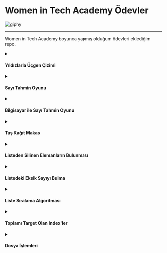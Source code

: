 # Women in Tech Academy Ödevler
![giphy](https://user-images.githubusercontent.com/114106816/203042374-89280306-1b07-472b-86e7-7fd07ca85b08.gif)

---

Women in Tech Academy boyunca yapmış olduğum ödevleri eklediğim repo.

<details>
<summary>

#### Yıldızlarla Üçgen Çizimi

</summary>
  
##### [code](https://github.com/oykukaplan/oykukaplan-womenintech_akademi_odev/blob/main/1.Y%C4%B1ld%C4%B1zlarla%20%C3%9C%C3%A7gen%20%C3%87izimi.py)

![gif](https://media.giphy.com/media/l1J3rGigrYfx8aKqI/giphy.gif)

</details>

<details>
<summary>

#### Sayı Tahmin Oyunu

</summary>

##### [code](https://github.com/oykukaplan/oykukaplan-womenintech_akademi_odev/blob/main/2.Say%C4%B1%20Tahmin%20Oyunu.py)

![gif](https://media.giphy.com/media/4EFs2Z5VPSthcfhwLn/giphy.gif)

</details>

<details>
<summary>

#### Bilgisayar ile Sayı Tahmin Oyunu

</summary>

##### [code](https://github.com/oykukaplan/oykukaplan-womenintech_akademi_odev/blob/main/3.Bilgisayar%20ile%20say%C4%B1%20tahmin%20oyunu.py) 

![gif](https://media.giphy.com/media/2RiU1RUjyh4C4/giphy.gif)

</details>

<details>
<summary>

#### Taş Kağıt Makas

</summary>

##### [code](https://github.com/oykukaplan/oykukaplan-womenintech_akademi_odev/blob/main/4.Ta%C5%9F-ka%C4%9F%C4%B1t-makas%20oyunu.py)

![gif](https://media.giphy.com/media/JQAXhJMw2WbKWYjn8g/giphy.gif)

</details>

<details>
<summary>

#### Listeden Silinen Elemanların Bulunması

</summary>

##### [code](https://github.com/oykukaplan/oykukaplan-womenintech_akademi_odev/blob/main/5.Listeden%20silinen%20elamanlar%C4%B1%20bulma.py) 

![gif](https://media.giphy.com/media/P1i1JsW2nNoBkn8xbb/giphy.gif)

</details>

<details>
<summary>

#### Listedeki Eksik Sayıyı Bulma

</summary>

##### [code](https://github.com/oykukaplan/oykukaplan-womenintech_akademi_odev/blob/main/6.Listedeki%20eksik%20say%C4%B1y%C4%B1%20bulma.py) 

![gif](https://media.giphy.com/media/42wQXwITfQbDGKqUP7/giphy.gif)

</details>

<details>
<summary>

#### Liste Sıralama Algoritması

</summary>

##### [code](https://github.com/oykukaplan/oykukaplan-womenintech_akademi_odev/blob/main/7.Liste%20s%C4%B1ralama%20algoritmas%C4%B1.py) 

![gif](https://media.giphy.com/media/3o6Yg4GUVgIUg3bf7W/giphy.gif)

</details>

<details>
<summary>

#### Toplamı Target Olan Index'ler

</summary>

##### [code](https://github.com/oykukaplan/oykukaplan-womenintech_akademi_odev/blob/main/8.Toplam%C4%B1%20target%20olan%20indexler.py) 

![gif](https://media.giphy.com/media/dUWHHcbfUnJ8bZDiz0/giphy.gif)

</details>

<details>
<summary>

#### Dosya İşlemleri

</summary>

##### [code](https://github.com/oykukaplan/oykukaplan-womenintech_akademi_odev/blob/main/9.Dosya%20i%C5%9Flemleri.py) 

![gif](https://media.giphy.com/media/m77wEsvF99FyU/giphy.gif)

</details>
